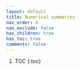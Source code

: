 ```yaml
---
layout: default
title: Numerical summaries 
nav_order: 4
nav_exclude: false
has_children: true
has_toc: true
comments: false
---
```


1. TOC
{:toc}

